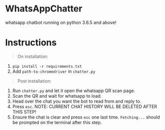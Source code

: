 # WhatsAppChatter
whatsapp chatbot running on python 3.6.5 and above!

# Instructions
> On installation:
1. `pip install -r requirements.txt`
2. Add `path-to-chromedriver` in `chatter.py`
> Post installation:
1. Run `chatter.py` and let it open the whatsapp QR scan page.
2. Scan the QR and wait for whatsapp to load.
3. Head over the chat you want the bot to read from and reply to.
4. Press `esc`. NOTE: CURRENT CHAT HISTORY WILL BE DELETED AFTER THIS STEP!
5. Ensure the chat is clear and press `esc` one last time. `Fetching...` should be prompted on the terminal after this step.
